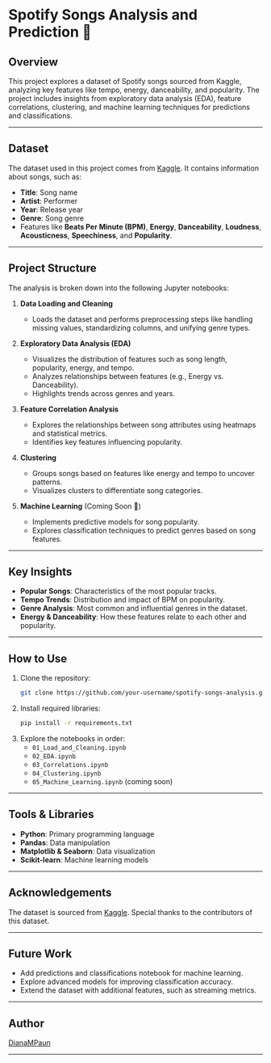 
# Spotify Songs Analysis and Prediction 🎵

## Overview  
This project explores a dataset of Spotify songs sourced from Kaggle, analyzing key features like tempo, energy, danceability, and popularity. The project includes insights from exploratory data analysis (EDA), feature correlations, clustering, and machine learning techniques for predictions and classifications.

---

## Dataset  
The dataset used in this project comes from [Kaggle](insert-link). It contains information about songs, such as:
- **Title**: Song name  
- **Artist**: Performer  
- **Year**: Release year  
- **Genre**: Song genre  
- Features like **Beats Per Minute (BPM)**, **Energy**, **Danceability**, **Loudness**, **Acousticness**, **Speechiness**, and **Popularity**.  

---

## Project Structure  
The analysis is broken down into the following Jupyter notebooks:

1. **Data Loading and Cleaning**  
   - Loads the dataset and performs preprocessing steps like handling missing values, standardizing columns, and unifying genre types.

2. **Exploratory Data Analysis (EDA)**  
   - Visualizes the distribution of features such as song length, popularity, energy, and tempo.  
   - Analyzes relationships between features (e.g., Energy vs. Danceability).  
   - Highlights trends across genres and years.

3. **Feature Correlation Analysis**  
   - Explores the relationships between song attributes using heatmaps and statistical metrics.  
   - Identifies key features influencing popularity.

4. **Clustering**  
   - Groups songs based on features like energy and tempo to uncover patterns.  
   - Visualizes clusters to differentiate song categories.

5. **Machine Learning** (Coming Soon 🚧)  
   - Implements predictive models for song popularity.  
   - Explores classification techniques to predict genres based on song features.

---

## Key Insights  
- **Popular Songs**: Characteristics of the most popular tracks.  
- **Tempo Trends**: Distribution and impact of BPM on popularity.  
- **Genre Analysis**: Most common and influential genres in the dataset.  
- **Energy & Danceability**: How these features relate to each other and popularity.  

---

## How to Use  
1. Clone the repository:  
   ```bash
   git clone https://github.com/your-username/spotify-songs-analysis.git
   ```
2. Install required libraries:  
   ```bash
   pip install -r requirements.txt
   ```
3. Explore the notebooks in order:
   - `01_Load_and_Cleaning.ipynb`  
   - `02_EDA.ipynb`  
   - `03_Correlations.ipynb`  
   - `04_Clustering.ipynb`  
   - `05_Machine_Learning.ipynb` (coming soon)

---

## Tools & Libraries  
- **Python**: Primary programming language  
- **Pandas**: Data manipulation  
- **Matplotlib & Seaborn**: Data visualization  
- **Scikit-learn**: Machine learning models  

---

## Acknowledgements  
The dataset is sourced from [Kaggle](insert-link). Special thanks to the contributors of this dataset.

---

## Future Work  
- Add predictions and classifications notebook for machine learning.  
- Explore advanced models for improving classification accuracy.  
- Extend the dataset with additional features, such as streaming metrics.

---

## Author  
[DianaMPaun](https://github.com/DianaMPaun)

--- 


